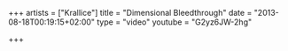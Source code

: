 +++
artists = ["Krallice"]
title = "Dimensional Bleedthrough"
date = "2013-08-18T00:19:15+02:00"
type = "video"
youtube = "G2yz6JW-2hg"

+++
